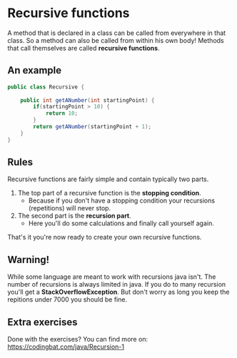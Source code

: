 # Recursive functions

A method that is declared in a class can be called from everywhere in that class.
So a method can also be called from within his own body!
Methods that call themselves are called **recursive functions**.

## An example
```java
public class Recursive {
    
    public int getANumber(int startingPoint) {
        if(startingPoint > 10) {
            return 10;
        }
        return getANumber(startingPoint + 1);
    }
}
```

## Rules
Recursive functions are fairly simple and contain typically two parts.
1. The top part of a recursive function is the **stopping condition**. 
    * Because if you don't have a stopping condition your recursions (repetitions) will never stop.
2. The second part is the **recursion part**.
    * Here you'll do some calculations and finally call yourself again.
    
That's it you're now ready to create your own recursive functions.

## Warning!
While some language are meant to work with recursions java isn't.
The number of recursions is always limited in java.
If you do to many recursion you'll get a **StackOverflowException**.
But don't worry as long you keep the repitions under 7000 you should be fine.

## Extra exercises
Done with the exercises? You can find more on: https://codingbat.com/java/Recursion-1

